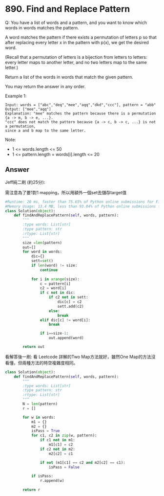 # 890. Find and Replace Pattern
Q: You have a list of words and a pattern, and you want to know which words in words matches the pattern.

A word matches the pattern if there exists a permutation of letters p so that after replacing every letter x in the pattern with p(x), we get the desired word.

(Recall that a permutation of letters is a bijection from letters to letters: every letter maps to another letter, and no two letters map to the same letter.)

Return a list of the words in words that match the given pattern. 

You may return the answer in any order.

 

Example 1:
```
Input: words = ["abc","deq","mee","aqq","dkd","ccc"], pattern = "abb"
Output: ["mee","aqq"]
Explanation: "mee" matches the pattern because there is a permutation {a -> m, b -> e, ...}. 
"ccc" does not match the pattern because {a -> c, b -> c, ...} is not a permutation,
since a and b map to the same letter.
``` 

Note:

* 1 <= words.length <= 50
* 1 <= pattern.length = words[i].length <= 20

## Answer
Jeff純二刷 (約25分):

需注意為了要1對1 mapping，所以用額外一個set去儲存target值
```python
#Runtime: 20 ms, faster than 75.65% of Python online submissions for Find and Replace Pattern.
#Memory Usage: 13.4 MB, less than 93.04% of Python online submissions for Find and Replace Pattern.
class Solution(object):
    def findAndReplacePattern(self, words, pattern):
        """
        :type words: List[str]
        :type pattern: str
        :rtype: List[str]
        """
        size =len(pattern)
        out=[]
        for word in words:
            dic={}
            sett=set()
            if len(word) != size:
                continue
                
            for i in xrange(size):
                c = pattern[i]
                c2 = word[i]
                if c not in dic:
                    if c2 not in sett:
                        dic[c] = c2
                        sett.add(c2)
                    else:
                        break
                elif dic[c] != word[i]:
                    break

                if i==size-1:
                    out.append(word)

        return out
```

看解答後一刷:
看 Leetcode 詳解的Two Map方法就好，雖然One Map的方法沒看懂，但兩種方法的時空複雜度相同。
```python
class Solution(object):
    def findAndReplacePattern(self, words, pattern):
        """
        :type words: List[str]
        :type pattern: str
        :rtype: List[str]
        """
        N = len(pattern)
        r = []

        for w in words:
            m1 = {}
            m2 = {}        
            isPass = True
            for c1, c2 in zip(w, pattern):
                if c1 not in m1:
                    m1[c1] = c2
                if c2 not in m2:
                    m2[c2] = c1

                if not (m1[c1] == c2 and m2[c2] == c1):
                    isPass = False
                    
            if isPass:
                r.append(w)
                    
        return r
```
